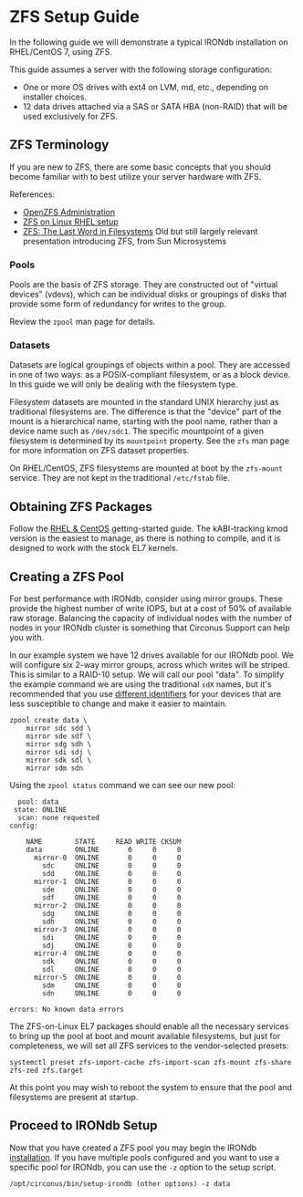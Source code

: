 # ZFS Setup Guide

In the following guide we will demonstrate a typical IRONdb installation on
RHEL/CentOS 7, using ZFS. 

This guide assumes a server with the following storage configuration:
* One or more OS drives with ext4 on LVM, md, etc., depending on installer
  choices.
* 12 data drives attached via a SAS or SATA HBA (non-RAID) that will be used
  exclusively for ZFS.

## ZFS Terminology
If you are new to ZFS, there are some basic concepts that you should become
familiar with to best utilize your server hardware with ZFS.

References:
* [OpenZFS Administration](http://open-zfs.org/wiki/System_Administration)
* [ZFS on Linux RHEL setup](https://github.com/zfsonlinux/zfs/wiki/RHEL-%26-CentOS)
* [ZFS: The Last Word in Filesystems](https://wiki.illumos.org/download/attachments/1146951/zfs_last.pdf)
  Old but still largely relevant presentation introducing ZFS, from Sun Microsystems

### Pools
Pools are the basis of ZFS storage. They are constructed out of "virtual
devices" (vdevs), which can be individual disks or groupings of disks that
provide some form of redundancy for writes to the group.

Review the `zpool` man page for details.

### Datasets
Datasets are logical groupings of objects within a pool. They are accessed in
one of two ways: as a POSIX-compliant filesystem, or as a block device. In this
guide we will only be dealing with the filesystem type.

Filesystem datasets are mounted in the standard UNIX hierarchy just as
traditional filesystems are. The difference is that the "device" part of the
mount is a hierarchical name, starting with the pool name, rather than a device
name such as `/dev/sdc1`. The specific mountpoint of a given filesystem is
determined by its `mountpoint` property. See the `zfs` man page for more
information on ZFS dataset properties.

On RHEL/CentOS, ZFS filesystems are mounted at boot by the `zfs-mount` service.
They are not kept in the traditional `/etc/fstab` file.

## Obtaining ZFS Packages
Follow the [RHEL & CentOS](https://github.com/zfsonlinux/zfs/wiki/RHEL-%26-CentOS)
getting-started guide. The kABI-tracking kmod version is the easiest to manage,
as there is nothing to compile, and it is designed to work with the stock EL7
kernels.

## Creating a ZFS Pool
For best performance with IRONdb, consider using mirror groups. These provide
the highest number of write IOPS, but at a cost of 50% of available raw
storage. Balancing the capacity of individual nodes with the number of nodes in
your IRONdb cluster is something that Circonus Support can help you with.

In our example system we have 12 drives available for our IRONdb pool. We will
configure six 2-way mirror groups, across which writes will be striped. This is
similar to a RAID-10 setup. We will call our pool "data". To simplify the
example command we are using the traditional `sdX` names, but it's recommended
that you use [different identifiers](https://github.com/zfsonlinux/zfs/wiki/FAQ#selecting-dev-names-when-creating-a-pool)
for your devices that are less susceptible to change and make it easier to
maintain.
```
zpool create data \
    mirror sdc sdd \
    mirror sde sdf \
    mirror sdg sdh \
    mirror sdi sdj \
    mirror sdk sdl \
    mirror sdm sdn
```

Using the `zpool status` command we can see our new pool:
```
  pool: data
 state: ONLINE
  scan: none requested
config:

    NAME        STATE     READ WRITE CKSUM
    data        ONLINE       0     0     0
      mirror-0  ONLINE       0     0     0
        sdc     ONLINE       0     0     0
        sdd     ONLINE       0     0     0
      mirror-1  ONLINE       0     0     0
        sde     ONLINE       0     0     0
        sdf     ONLINE       0     0     0
      mirror-2  ONLINE       0     0     0
        sdg     ONLINE       0     0     0
        sdh     ONLINE       0     0     0
      mirror-3  ONLINE       0     0     0
        sdi     ONLINE       0     0     0
        sdj     ONLINE       0     0     0
      mirror-4  ONLINE       0     0     0
        sdk     ONLINE       0     0     0
        sdl     ONLINE       0     0     0
      mirror-5  ONLINE       0     0     0
        sdm     ONLINE       0     0     0
        sdn     ONLINE       0     0     0

errors: No known data errors
```

The ZFS-on-Linux EL7 packages should enable all the necessary services to bring
up the pool at boot and mount available filesystems, but just for completeness,
we will set all ZFS services to the vendor-selected presets:
```
systemctl preset zfs-import-cache zfs-import-scan zfs-mount zfs-share zfs-zed zfs.target
```

At this point you may wish to reboot the system to ensure that the pool and
filesystems are present at startup.

## Proceed to IRONdb Setup
Now that you have created a ZFS pool you may begin the IRONdb
[installation](/installation.md). If you have multiple pools configured and you
want to use a specific pool for IRONdb, you can use the `-z` option to the
setup script.
```
/opt/circonus/bin/setup-irondb (other options) -z data
```
